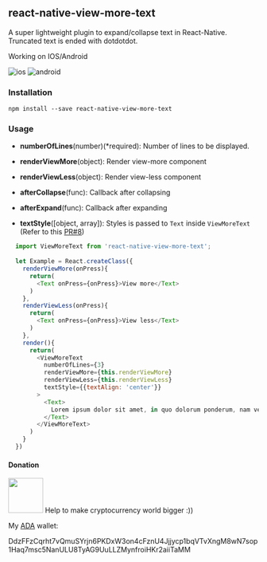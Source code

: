 ## react-native-view-more-text

A super lightweight plugin to expand/collapse text in React-Native. Truncated text is ended with dotdotdot.

Working on IOS/Android

![ios](https://raw.githubusercontent.com/nlt2390/react-native-view-more-text/master/ios.gif)
![android](https://raw.githubusercontent.com/nlt2390/react-native-view-more-text/master/android.gif)

### Installation

```
npm install --save react-native-view-more-text 

```

### Usage

- **numberOfLines**(number)(*required): Number of lines to be displayed.
- **renderViewMore**(object): Render view-more component 
- **renderViewLess**(object): Render view-less component 
- **afterCollapse**(func): Callback after collapsing
- **afterExpand**(func): Callback after expanding

- **textStyle**([object, array]): Styles is passed to `Text` inside `ViewMoreText`
(Refer to this [PR#8](https://github.com/nlt2390/react-native-view-more-text/pull/8))

```javascript
  import ViewMoreText from 'react-native-view-more-text';
  
  let Example = React.createClass({
    renderViewMore(onPress){
      return(
        <Text onPress={onPress}>View more</Text>
      )
    },
    renderViewLess(onPress){
      return(
        <Text onPress={onPress}>View less</Text>
      )
    },
    render(){
      return(
        <ViewMoreText
          numberOfLines={3}
          renderViewMore={this.renderViewMore}
          renderViewLess={this.renderViewLess}
          textStyle={{textAlign: 'center'}}
        >
          <Text>
            Lorem ipsum dolor sit amet, in quo dolorum ponderum, nam veri molestie constituto eu. Eum enim tantas sadipscing ne, ut omnes malorum nostrum cum. Errem populo qui ne, ea ipsum antiopam definitionem eos.
          </Text>
        </ViewMoreText>
      )
    }
  })

```

#### Donation
<img src="https://www.cardanohub.org/wp-content/uploads/2017/07/cardano-symbol-150x150.png" width="70"/>
Help to make cryptocurrency world bigger :))

My <a href="https://www.cardanohub.org/en/home/" target="_blank">ADA</a> wallet: 

DdzFFzCqrht7vQmuSYrjn6PKDxW3on4cFznU4Jjjycp1bqVTvXngM8wN7sop1Haq7msc5NanULU8TyAG9UuLLZMynfroiHKr2aiiTaMM
